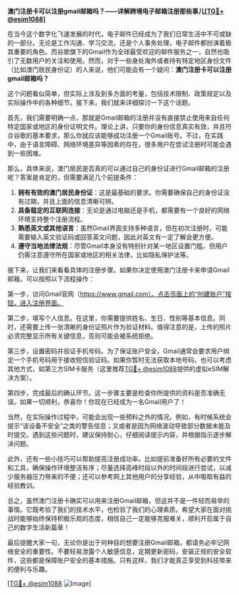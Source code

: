 **澳门注册卡可以注册gmail邮箱吗？——详解跨境电子邮箱注册那些事儿[[TG💪+ @esim1088](https://t.me/s/esim1088)]**

在当今这个数字化飞速发展的时代，电子邮件已经成为了我们日常生活中不可或缺的一部分。无论是工作沟通、学习交流，还是个人事务处理，电子邮件都扮演着极其重要的角色。而谷歌旗下的Gmail作为全球最受欢迎的邮件服务之一，自然也吸引了无数用户的关注和使用。然而，对于一些身处海外或者持有特定地区身份文件（比如澳门居民身份证）的人来说，他们可能会有一个疑问：**澳门注册卡可以注册gmail邮箱吗？**

这个问题看似简单，但实际上涉及到多方面的考量，包括技术限制、政策规定以及实际操作中的各种细节。接下来，我们就来详细探讨一下这个话题。

首先，我们需要明确一点，那就是Gmail邮箱的注册并没有直接禁止使用来自任何特定国家或地区的身份证明文件。理论上讲，只要你的身份信息真实有效，并且符合谷歌的基本要求，那么你就应该能够成功注册一个Gmail账号。不过，在实践中，由于语言障碍、网络环境差异等因素的存在，很多用户在尝试注册时可能会遇到一些困难。

那么，具体来说，澳门居民是否真的可以通过自己的身份证进行Gmail邮箱的注册呢？答案是肯定的，但需要满足几个前提条件：

1. **拥有有效的澳门居民身份证**：这是最基础的要求。你需要确保自己的身份证没有过期，并且上面的信息清晰可辨。
2. **具备稳定的互联网连接**：无论是通过电脑还是手机，都需要有一个良好的网络环境支持整个注册流程。
3. **熟悉英文或其他语言**：虽然Gmail界面支持多种语言，但在初次注册时，可能需要输入英文验证码或回答英文问题，因此对英文有一定了解会更方便。
4. **遵守当地法律法规**：尽管Gmail本身没有特别针对某一地区设置门槛，但用户仍需注意遵守所在国家或地区的相关法律，比如隐私保护法等。

接下来，让我们来看看具体的注册步骤。如果你决定使用澳门注册卡来申请Gmail邮箱，可以按照以下流程操作：

第一步，访问Gmail官网（https://www.gmail.com）。点击页面上的“创建账户”按钮，进入注册界面。

第二步，填写个人信息。在这里，你需要提供姓名、生日、性别等基本信息。同时，还需要上传一张清晰的身份证照片作为验证材料。值得注意的是，上传的照片必须完整显示所有关键信息，否则可能会被系统拒绝。

第三步，设置密码并验证手机号码。为了保证账户安全，Gmail通常会要求用户绑定一个手机号码用于接收短信验证码。如果你暂时无法获取本地号码，也可以考虑其他方式，如第三方SIM卡服务（这里推荐[TG💪+ @esim1088](https://t.me/s/esim1088)提供的虚拟eSIM解决方案）。

第四步，完成最后的确认环节。这一步骤主要是检查你所提供的资料是否准确无误。如果一切顺利，恭喜你！你现在已经成为一名Gmail用户了！

当然，在实际操作过程中，可能会出现一些预料之外的情况。例如，有时候系统会提示“该设备不安全”之类的警告信息；又或者是因为网络波动导致部分数据未能及时提交。遇到这些问题时，建议保持耐心，仔细阅读提示内容，并根据指示逐步解决问题。

此外，还有一些小技巧可以帮助提高注册成功率。比如提前准备好所有必要的文件和工具，确保操作环境整洁有序；尽量选择高峰时段以外的时间段进行尝试，以减少服务器压力带来的不便；还可以参考网上其他用户的分享经验，从中吸取有益的经验教训。

总之，虽然澳门注册卡确实可以用来注册Gmail邮箱，但这并不是一件轻而易举的事情。它既考验了我们的技术水平，也检验了我们的心理素质。希望大家在面对挑战时能够始终保持积极乐观的态度，相信自己一定能够克服难关，顺利开启属于自己的数字生活新篇章！

最后提醒大家一句，无论你是出于何种目的想要注册Gmail邮箱，都请务必牢记网络安全的重要性。不要轻易泄露个人敏感信息，定期更新密码，安装正规的安全软件，这些都是保障账户安全的基本措施。只有这样，我们才能真正享受到科技带来的便利与乐趣。

[[TG💪+ @esim1088](https://t.me/s/esim1088) ![Image](https://i.postimg.cc/4NQfJmqS/Snipaste-2025-05-13-00-14-12.png)]